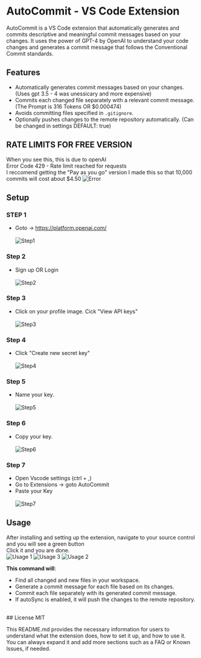 # AutoCommit - VS Code Extension

AutoCommit is a VS Code extension that automatically generates and commits descriptive and meaningful commit messages based on your changes. It uses the power of GPT-4 by OpenAI to understand your code changes and generates a commit message that follows the Conventional Commit standards.

## Features

- Automatically generates commit messages based on your changes. (Uses gpt 3.5 - 4 was unessicary and more expensive)
- Commits each changed file separately with a relevant commit message. (The Prompt is 316 Tokens OR $0.000474)
- Avoids committing files specified in `.gitignore`.
- Optionally pushes changes to the remote repository automatically. (Can be changed in settings DEFAULT: true)

## RATE LIMITS FOR FREE VERSION
When you see this, this is due to openAI<br>
Error Code 429 - Rate limit reached for requests <br>
I reccomend getting the "Pay as you go" version I made this so that 10,000 commits will cost about $4.50
![Error](https://github.com/Hayden-Liles/autocommit/assets/118101156/bc8de577-9c39-460c-b839-60ce06249408)
<br>

## Setup
### STEP 1
- Goto -> https://platform.openai.com/ <br><br>
![Step1](https://github.com/Hayden-Liles/autocommit/assets/118101156/3121da3a-635c-4feb-bd20-2142a9e4edf3)
### Step 2
- Sign up OR Login <br><br>
![Step2](https://github.com/Hayden-Liles/autocommit/assets/118101156/6e5908b9-eaef-448c-b056-dadbdd2e693a)
### Step 3
- Click on your profile image. Cick "View API keys" <br><br>
![Step3](https://github.com/Hayden-Liles/autocommit/assets/118101156/1ace5a62-da6a-4807-bd55-dc30b85cb217)
### Step 4
- Click "Create new secret key" <br><br>
![Step4](https://github.com/Hayden-Liles/autocommit/assets/118101156/110cde8d-9844-4bc6-a03c-789c95334229)
### Step 5
- Name your key. <br><br>
![Step5](https://github.com/Hayden-Liles/autocommit/assets/118101156/2ff54d9b-a4e6-493d-b4f1-0b7cbef78152)
### Step 6
- Copy your key. <br><br>
![Step6](https://github.com/Hayden-Liles/autocommit/assets/118101156/2ef38b2e-8e1d-401b-95f2-9edc8a934d46)
### Step 7
- Open Vscode settings (ctrl + ,)<br>
- Go to Extensions -> goto AutoCommit<br>
- Paste your Key<br><br>
![Step7](https://github.com/Hayden-Liles/autocommit/assets/118101156/fbed5a77-eff7-4204-b55f-ebfb07cbb935)

## Usage
After installing and setting up the extension, navigate to your source control and you will see a green button<br>
Click it and you are done.<br>
![Usage 1](https://github.com/Hayden-Liles/autocommit/assets/118101156/f80732de-9515-446f-9ea0-b26b58302cdf)
![Usage 3](https://github.com/Hayden-Liles/autocommit/assets/118101156/90598a7d-ad1c-4d3c-b64f-a171ecc21290)
![Usage 2](https://github.com/Hayden-Liles/autocommit/assets/118101156/0e0ce51c-ca07-421d-a6ff-bc5de3c67f16)


**This command will**:<br>
- Find all changed and new files in your workspace.<br>
- Generate a commit message for each file based on its changes.<br>
- Commit each file separately with its generated commit message.<br>
- If autoSync is enabled, it will push the changes to the remote repository.<br>
<br>
## License
MIT

This README.md provides the necessary information for users to understand what the extension does, how to set it up, and how to use it. You can always expand it and add more sections such as a FAQ or Known Issues, if needed.
